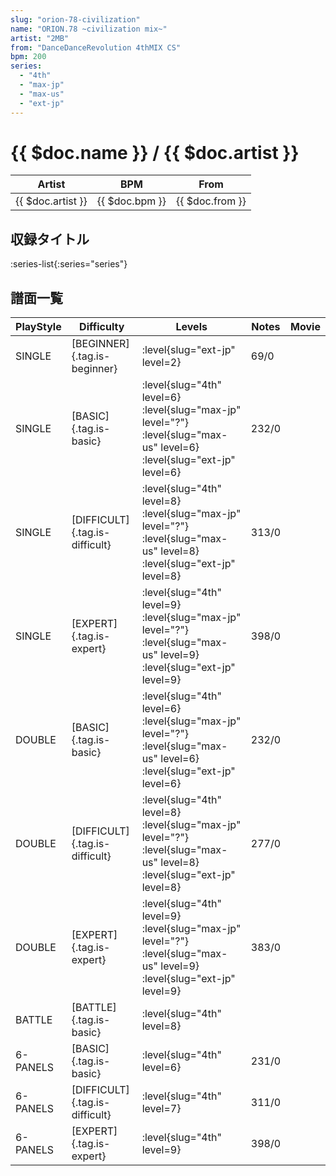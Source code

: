 ```yaml
---
slug: "orion-78-civilization"
name: "ORION.78 ~civilization mix~"
artist: "2MB"
from: "DanceDanceRevolution 4thMIX CS"
bpm: 200
series:
  - "4th"
  - "max-jp"
  - "max-us"
  - "ext-jp"
---
```


# {{ $doc.name }} / {{ $doc.artist }}

|Artist|BPM|From|
|------|---|----|
|{{ $doc.artist }}|{{ $doc.bpm }}|{{ $doc.from }}|

## 収録タイトル

:series-list{:series="series"}

## 譜面一覧

|PlayStyle|Difficulty|Levels|Notes|Movie|
|---------|----------|------|-----|-----|
|SINGLE|[BEGINNER]{.tag.is-beginner}|<div class="field is-grouped is-grouped-multiline"> :level{slug="ext-jp" level=2}</div>|69/0||
|SINGLE|[BASIC]{.tag.is-basic}|<div class="field is-grouped is-grouped-multiline"> :level{slug="4th" level=6} :level{slug="max-jp" level="?"} :level{slug="max-us" level=6} :level{slug="ext-jp" level=6}</div>|232/0||
|SINGLE|[DIFFICULT]{.tag.is-difficult}|<div class="field is-grouped is-grouped-multiline"> :level{slug="4th" level=8} :level{slug="max-jp" level="?"} :level{slug="max-us" level=8} :level{slug="ext-jp" level=8}</div>|313/0||
|SINGLE|[EXPERT]{.tag.is-expert}|<div class="field is-grouped is-grouped-multiline"> :level{slug="4th" level=9} :level{slug="max-jp" level="?"} :level{slug="max-us" level=9} :level{slug="ext-jp" level=9}</div>|398/0||
|DOUBLE|[BASIC]{.tag.is-basic}|<div class="field is-grouped is-grouped-multiline"> :level{slug="4th" level=6} :level{slug="max-jp" level="?"} :level{slug="max-us" level=6} :level{slug="ext-jp" level=6}</div>|232/0||
|DOUBLE|[DIFFICULT]{.tag.is-difficult}|<div class="field is-grouped is-grouped-multiline"> :level{slug="4th" level=8} :level{slug="max-jp" level="?"} :level{slug="max-us" level=8} :level{slug="ext-jp" level=8}</div>|277/0||
|DOUBLE|[EXPERT]{.tag.is-expert}|<div class="field is-grouped is-grouped-multiline"> :level{slug="4th" level=9} :level{slug="max-jp" level="?"} :level{slug="max-us" level=9} :level{slug="ext-jp" level=9}</div>|383/0||
|BATTLE|[BATTLE]{.tag.is-basic}|<div class="field is-grouped is-grouped-multiline"> :level{slug="4th" level=8}</div>|||
|6-PANELS|[BASIC]{.tag.is-basic}|<div class="field is-grouped is-grouped-multiline"> :level{slug="4th" level=6}</div>|231/0||
|6-PANELS|[DIFFICULT]{.tag.is-difficult}|<div class="field is-grouped is-grouped-multiline"> :level{slug="4th" level=7}</div>|311/0||
|6-PANELS|[EXPERT]{.tag.is-expert}|<div class="field is-grouped is-grouped-multiline"> :level{slug="4th" level=9}</div>|398/0||
